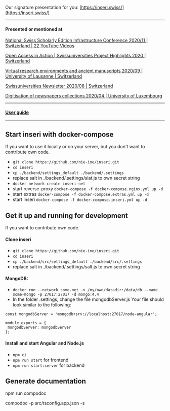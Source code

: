 Our signature presentation for you: [https://inseri.swiss/](https://inseri.swiss/) 

------

#### Presented or mentioned at  

[National Swiss Scholarly Edition Infrastructure Conference 2020/11 | Switzerland | 22 YouTube Videos](https://www.youtube.com/playlist?list=PLkCga6LPxdgrZwu0xBxsZEJauJ8_pq8ru)

[Open Access in Action | Swissuniversities Project Highlights 2020 | Switzerland](https://claireclivaz.hypotheses.org/930)

[Virtual research environments and ancient manuscripts 2020/09 | University of Lausanne | Switzerland](https://claireclivaz.hypotheses.org/930)

[Swissuniversities Newsletter 2020/08 | Switzerland](https://www.swissuniversities.ch/themen/digitalisierung/p-5-wissenschaftliche-information/newsletter/newsletter-august-2020)

[Digitisation of newspapers collections 2020/04 | University of Luxembourg](https://impresso.github.io/eldorado/online-program/)

------

#### [User guide](https://github.com/nie-ine/inseri/tree/devel/Tutorials/Your%20scientific%20publication%20A-Z)

-----

## Start inseri with docker-compose

If you want to use it locally or on your server, but you don't want to contribute own code.

  - ``git clone https://github.com/nie-ine/inseri.git``
  - ``cd inseri``
  - ```cp ./backend/settings_default ./backend/.settings```
  - replace salt in ./backend/.settings/slat.js to own secret string
  - ```docker network create inseri-net```
  - start reverse-proxy ```docker-compose -f docker-compose.nginx.yml up -d```
  - start extras ```docker-compose -f docker-compose.extras.yml up -d```
  - start inseri ```docker-compose -f docker-compose.inseri.yml up -d```

## Get it up and running for development
If you want to contribute own code.

#### Clone inseri
 - ``git clone https://github.com/nie-ine/inseri.git``
 - ``cd inseri``
 - ```cp ./backend/src/settings_default ./backend/src/.settings```
 - replace salt in ./backend/.settings/salt.js to own secret string

#### MongoDB:

 - `docker run --network some-net -v /my/own/datadir:/data/db --name some-mongo -p 27017:27017 -d mongo:4.4`
 - In the folder .settings, change the file mongodbServer.js Your file should look similar to the following:

 ```
const mongodbServer = 'mongodb+srv://localhost:27017/node-angular';

module.exports = {
  mongodbServer: mongodbServer
};
```

#### Install and start Angular and Node.js

 - ``npm ci``
 - ``npm run start`` for frontend
 - ``npm run start:server`` for backend

## Generate documentation

npm run compodoc

compodoc -p src/tsconfig.app.json -s

